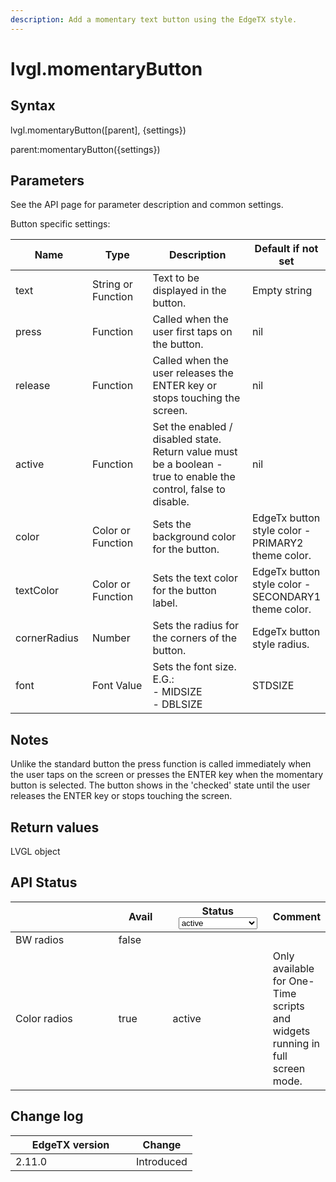 ```yaml
---
description: Add a momentary text button using the EdgeTX style.
---
```


# lvgl.momentaryButton

## Syntax

lvgl.momentaryButton(\[parent], {settings})

parent:momentaryButton({settings})

## Parameters

See the API page for parameter description and common settings.

Button specific settings:

<table><thead><tr><th width="124">Name</th><th width="122">Type</th><th width="289">Description</th><th>Default if not set</th></tr></thead><tbody><tr><td>text</td><td>String or Function</td><td>Text to be displayed in the button.</td><td>Empty string</td></tr><tr><td>press</td><td>Function</td><td>Called when the user first taps on the button. </td><td>nil</td></tr><tr><td>release</td><td>Function</td><td>Called when the user releases the ENTER key or stops touching the screen. </td><td>nil</td></tr><tr><td>active</td><td>Function</td><td>Set the enabled / disabled state. Return value must be a boolean - true to enable the control, false to disable.</td><td>nil</td></tr><tr><td>color</td><td>Color or Function</td><td>Sets the background color for the button.</td><td>EdgeTx button style color - PRIMARY2 theme color.</td></tr><tr><td>textColor</td><td>Color or Function</td><td>Sets the text color for the button label.</td><td>EdgeTx button style color - SECONDARY1 theme color.</td></tr><tr><td>cornerRadius</td><td>Number</td><td>Sets the radius for the corners of the button.</td><td>EdgeTx button style radius.</td></tr><tr><td>font</td><td>Font Value</td><td>Sets the font size. <br>E.G.:<br>- MIDSIZE<br>- DBLSIZE</td><td>STDSIZE</td></tr></tbody></table>

## Notes

Unlike the standard button the press function is called immediately when the user taps on the screen or presses the ENTER key when the momentary button is selected. The button shows in the 'checked' state until the user releases the ENTER key or stops touching the screen.

## Return values

LVGL object

## API Status

<table><thead><tr><th width="153"></th><th width="72" data-type="checkbox">Avail</th><th width="145">Status<select><option value="93c8b010d44e45efaec5c0c14d3992ac" label="active" color="blue"></option><option value="7e7074d1164048e3b0b24a02b4300f6c" label="to be depreciated" color="blue"></option></select></th><th>Comment</th></tr></thead><tbody><tr><td>BW radios</td><td>false</td><td></td><td></td></tr><tr><td>Color radios</td><td>true</td><td><span data-option="93c8b010d44e45efaec5c0c14d3992ac">active</span></td><td>Only available for One-Time scripts and widgets running in full screen mode.</td></tr></tbody></table>

## Change log

<table><thead><tr><th width="177">EdgeTX version</th><th>Change</th></tr></thead><tbody><tr><td>2.11.0</td><td>Introduced</td></tr></tbody></table>
